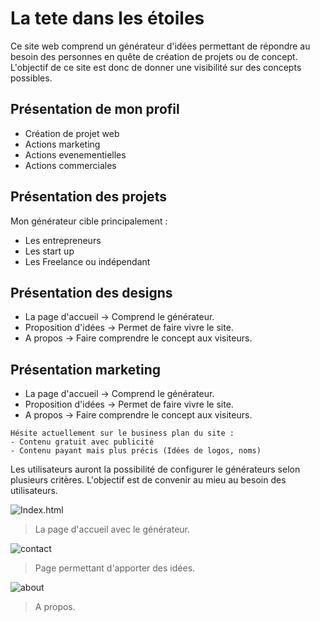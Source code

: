 # La tete dans les étoiles

Ce site web comprend un générateur d'idées permettant de répondre au besoin des personnes en quête de création de projets ou de concept.
L'objectif de ce site est donc de donner une visibilité sur des concepts possibles.


## Présentation de mon profil

* Création de projet web
* Actions marketing
* Actions evenementielles
* Actions commerciales


## Présentation des projets

Mon générateur cible principalement :
* Les entrepreneurs
* Les start up
* Les Freelance ou indépendant


## Présentation des designs

* La page d'accueil -> Comprend le générateur.
* Proposition d'idées -> Permet de faire vivre le site.
* A propos -> Faire comprendre le concept aux visiteurs.


## Présentation marketing

* La page d'accueil -> Comprend le générateur.
* Proposition d'idées -> Permet de faire vivre le site.
* A propos -> Faire comprendre le concept aux visiteurs.

```
Hésite actuellement sur le business plan du site : 
- Contenu gratuit avec publicité
- Contenu payant mais plus précis (Idées de logos, noms)
```

Les utilisateurs auront la possibilité de configurer le générateurs selon plusieurs critères.
L'objectif est de convenir au mieu au besoin des utilisateurs.

![Index.html](https://image.noelshack.com/fichiers/2018/16/3/1524047779-diapositive1.png)
> La page d'accueil avec le générateur.

![contact](https://image.noelshack.com/fichiers/2018/16/3/1524047782-diapositive2.png)
> Page permettant d'apporter des idées.

![about](https://image.noelshack.com/fichiers/2018/16/3/1524047784-diapositive3.png)
> A propos.
